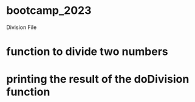 # bootcamp_2023

Division File 
# function to divide two numbers
# printing the result of the doDivision function
